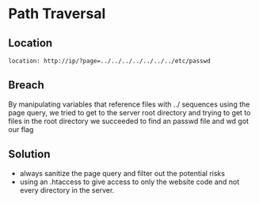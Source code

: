 # Path Traversal


## Location

```
location: http://ip/?page=../../../../../../../etc/passwd
```
## Breach

By manipulating variables that reference files with ../ sequences using the page query, we tried to get to the server root directory
and trying to get to files in the root directory
we succeeded to find an passwd file and wd got our flag

## Solution

- always sanitize the page query and filter out the potential risks
- using an .htaccess to give access to only the website code and not every directory in the server.